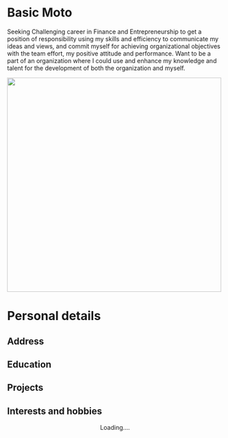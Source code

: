 # Basic Moto
Seeking Challenging career in Finance and Entrepreneurship to get a position of responsibility using my skills and efficiency to communicate my ideas and views, and commit myself for achieving organizational objectives with the team effort, my positive attitude and performance. Want to be a part of an organization where I could use and enhance my knowledge and talent for the development of both the organization and myself.

<img   src="C:\Users\Faiiz\Desktop\2022-ss-DNE\2022-ss_DNE_AM\ansarmukhtar.github.io\ansarmukhtar.github.io\Ansar.jpg" width="500">

# Personal details
## Address 
## Education
## Projects 
## Interests and hobbies
<center>Loading....</center>
